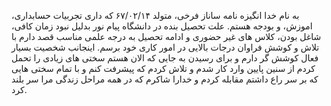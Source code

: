به نام خدا 
انگیزه نامه 
ساناز فرخی، متولد ۶۷/۰۲/۱۴ که داری تجربیات حسابداری، اموزش، و بودجه هستم.
علت تحصیل بنده در دانشگاه پیام نور بدلیل نبود زمان کافی، شاغل بودن، کلاس های غیر حضوری و ادامه تحصیل به درجه علمی مناسب قصد دارم با تلاش و کوشش فراوان درجات بالایی در امور کاری خود برسم.
اینجانب شخصیت بسیار فعال کوشش گر دارم و برای رسیدن به جایی که الان هستم سختی های زیادی را تحمل کردم از سنین پایین وارد کار شدم و تلاش کردم که پیشرفت کنم و با تمام سختی هایی که بر سر راع داشتم مقابله کردم و خدارا شاکرم که در همه مراحل زندگی مرا سر بلند کرد.

